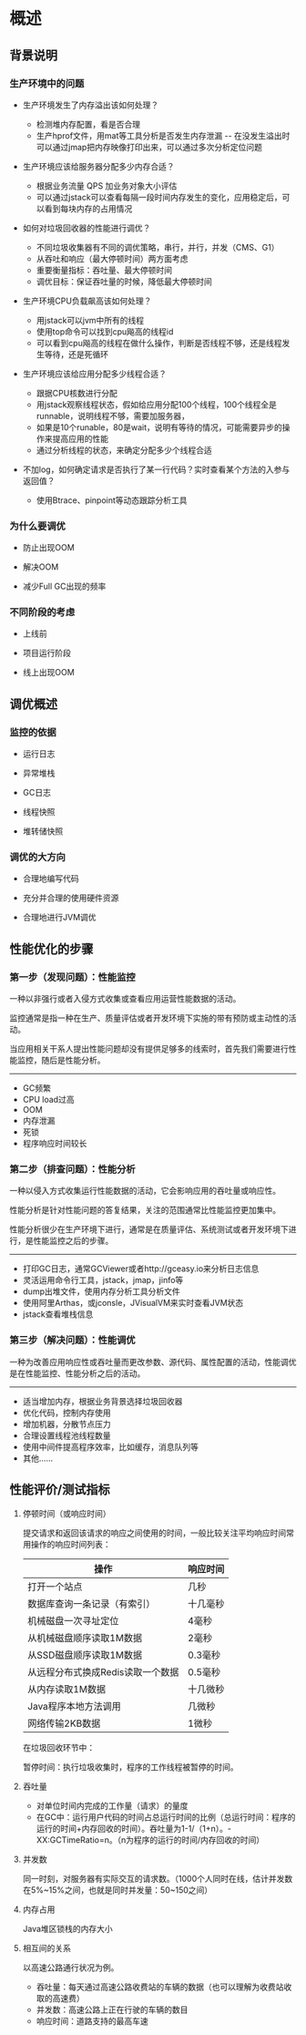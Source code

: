 # 概述

## 背景说明

### 生产环境中的问题

- 生产环境发生了内存溢出该如何处理？
  - 检测堆内存配置，看是否合理
  - 生产hprof文件，用mat等工具分析是否发生内存泄漏
  -- 在没发生溢出时可以通过jmap把内存映像打印出来，可以通过多次分析定位问题

- 生产环境应该给服务器分配多少内存合适？
  - 根据业务流量 QPS 加业务对象大小评估
  - 可以通过jstack可以查看每隔一段时间内存发生的变化，应用稳定后，可以看到每块内存的占用情况

- 如何对垃圾回收器的性能进行调优？
  - 不同垃圾收集器有不同的调优策略，串行，并行，并发（CMS、G1）
  - 从吞吐和响应（最大停顿时间）两方面考虑
  - 重要衡量指标：吞吐量、最大停顿时间
  - 调优目标：保证吞吐量的时候，降低最大停顿时间

- 生产环境CPU负载飙高该如何处理？
  - 用jstack可以jvm中所有的线程
  - 使用top命令可以找到cpu飚高的线程id
  - 可以看到cpu飚高的线程在做什么操作，判断是否线程不够，还是线程发生等待，还是死循环

- 生产环境应该给应用分配多少线程合适？
  - 跟据CPU核数进行分配
  - 用jstack观察线程状态，假如给应用分配100个线程，100个线程全是runnable，说明线程不够，需要加服务器，
  - 如果是10个runable，80是wait，说明有等待的情况，可能需要异步的操作来提高应用的性能
  - 通过分析线程的状态，来确定分配多少个线程合适

- 不加log，如何确定请求是否执行了某一行代码？实时查看某个方法的入参与返回值？
  - 使用Btrace、pinpoint等动态跟踪分析工具

### 为什么要调优

- 防止出现OOM

- 解决OOM

- 减少Full GC出现的频率

### 不同阶段的考虑

- 上线前

- 项目运行阶段

- 线上出现OOM

## 调优概述

### 监控的依据

- 运行日志

- 异常堆栈

- GC日志

- 线程快照

- 堆转储快照

### 调优的大方向

- 合理地编写代码

- 充分并合理的使用硬件资源
- 合理地进行JVM调优

## 性能优化的步骤

### 第一步（发现问题）：性能监控

一种以非强行或者入侵方式收集或查看应用运营性能数据的活动。

监控通常是指一种在生产、质量评估或者开发环境下实施的带有预防或主动性的活动。

当应用相关干系人提出性能问题却没有提供足够多的线索时，首先我们需要进行性能监控，随后是性能分析。

---

- GC频繁
- CPU load过高
- OOM
- 内存泄漏
- 死锁
- 程序响应时间较长

### 第二步（排查问题）：性能分析

一种以侵入方式收集运行性能数据的活动，它会影响应用的吞吐量或响应性。

性能分析是针对性能问题的答复结果，关注的范围通常比性能监控更加集中。

性能分析很少在生产环境下进行，通常是在质量评估、系统测试或者开发环境下进行，是性能监控之后的步骤。

---

- 打印GC日志，通常GCViewer或者http://gceasy.io来分析日志信息
- 灵活运用命令行工具，jstack，jmap，jinfo等
- dump出堆文件，使用内存分析工具分析文件
- 使用阿里Arthas，或jconsle，JVisualVM来实时查看JVM状态
- jstack查看堆栈信息

### 第三步（解决问题）：性能调优

一种为改善应用响应性或吞吐量而更改参数、源代码、属性配置的活动，性能调优是在性能监控、性能分析之后的活动。

---

- 适当增加内存，根据业务背景选择垃圾回收器
- 优化代码，控制内存使用
- 增加机器，分散节点压力
- 合理设置线程池线程数量
- 使用中间件提高程序效率，比如缓存，消息队列等
- 其他......

## 性能评价/测试指标

1. 停顿时间（或响应时间）

   提交请求和返回该请求的响应之间使用的时间，一般比较关注平均响应时间常用操作的响应时间列表：

   | 操作                              | 响应时间 |
   | --------------------------------- | -------- |
   | 打开一个站点                      | 几秒     |
   | 数据库查询一条记录（有索引）      | 十几毫秒 |
   | 机械磁盘一次寻址定位              | 4毫秒    |
   | 从机械磁盘顺序读取1M数据          | 2毫秒    |
   | 从SSD磁盘顺序读取1M数据           | 0.3毫秒  |
   | 从远程分布式换成Redis读取一个数据 | 0.5毫秒  |
   | 从内存读取1M数据                  | 十几微秒 |
   | Java程序本地方法调用              | 几微秒   |
   | 网络传输2KB数据                   | 1微秒    |

   在垃圾回收环节中：

   暂停时间：执行垃圾收集时，程序的工作线程被暂停的时间。

2. 吞吐量
   - 对单位时间内完成的工作量（请求）的量度
   - 在GC中：运行用户代码的时间占总运行时间的比例（总运行时间：程序的运行的时间+内存回收的时间）。吞吐量为1-1/（1+n）。-XX:GCTimeRatio=n。（n为程序的运行的时间/内存回收的时间）
   
3. 并发数

   同一时刻，对服务器有实际交互的请求数。（1000个人同时在线，估计并发数在5%~15%之间，也就是同时并发量：50~150之间）

4. 内存占用

   Java堆区锁栈的内存大小

5. 相互间的关系

   以高速公路通行状况为例。

   - 吞吐量：每天通过高速公路收费站的车辆的数据（也可以理解为收费站收取的高速费）
   - 并发数：高速公路上正在行驶的车辆的数目
   - 响应时间：道路支持的最高车速
